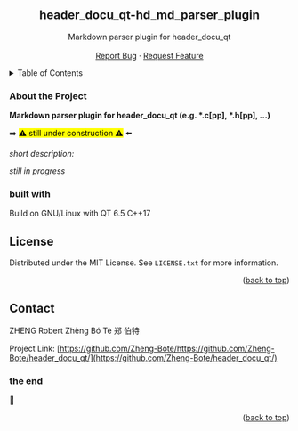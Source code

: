 <div id="top"></div>
<br />
<div align="center">
<h2 align="center">header_docu_qt-hd_md_parser_plugin</h2>

  <p align="center">
      Markdown parser plugin for header_docu_qt
    <br />
    <br />
    <a href="https://github.com/Zheng-Bote/hd_md_parser_plugin/issues">Report Bug</a>
    ·
    <a href="https://github.com/Zheng-Bote/hd_md_parser_plugin/issues">Request Feature</a>
  </p>
</div>

<!-- TABLE OF CONTENTS -->
<details>
  <summary>Table of Contents</summary>
  <ol>
    <li>
      <a href="#about-the-project">About The Project</a>
      <ul>
        <li><a href="#built-with">Built With</a></li>
      </ul>
    </li>
    <li><a href="#license">License</a></li>
    <li><a href="#contact">Contact</a></li>

  </ol>
</details>

<!-- ABOUT THE PROJECT -->

### About the Project 

**Markdown parser plugin for header_docu_qt (e.g. \*.c[pp], \*.h[pp], ...)**

:arrow_right: <mark>:warning: still under construction :warning:</mark> :arrow_left:

*short description:*

_still in progress_

### built with

Build on GNU/Linux with QT 6.5 C++17 


## License

Distributed under the MIT License. See `LICENSE.txt` for more information.

<p align="right">(<a href="#top">back to top</a>)</p>

<!-- CONTACT -->

## Contact

ZHENG Robert Zhèng Bó Tè 郑 伯特

Project Link: [https://github.com/Zheng-Bote/https://github.com/Zheng-Bote/header_docu_qt/](https://github.com/Zheng-Bote/header_docu_qt/)

### the end

:vulcan_salute:

<p align="right">(<a href="#top">back to top</a>)</p>
